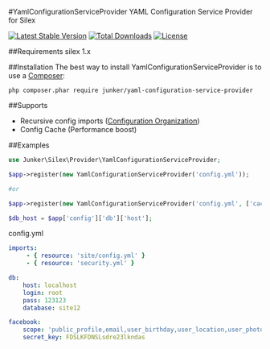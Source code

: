 #YamlConfigurationServiceProvider
YAML Configuration Service Provider for Silex

[![Latest Stable Version](https://poser.pugx.org/junker/yaml-configuration-service-provider/v/stable)](https://packagist.org/packages/junker/yaml-configuration-service-provider)
[![Total Downloads](https://poser.pugx.org/junker/yaml-configuration-service-provider/downloads)](https://packagist.org/packages/junker/yaml-configuration-service-provider)
[![License](https://poser.pugx.org/junker/yaml-configuration-service-provider/license)](https://packagist.org/packages/junker/yaml-configuration-service-provider)

##Requirements
silex 1.x

##Installation
The best way to install YamlConfigurationServiceProvider is to use a [Composer](https://getcomposer.org/download):

    php composer.phar require junker/yaml-configuration-service-provider

##Supports
- Recursive config imports ([Configuration Organization](http://symfony.com/doc/current/cookbook/configuration/configuration_organization.html))
- Config Cache (Performance boost)

##Examples

```php
use Junker\Silex\Provider\YamlConfigurationServiceProvider;

$app->register(new YamlConfigurationServiceProvider('config.yml'));

#or

$app->register(new YamlConfigurationServiceProvider('config.yml', ['cache_dir' => '/tmp/config_cache', 'debug' => $app['debug']]));

$db_host = $app['config']['db']['host'];

```


config.yml 
```yaml
imports:
     - { resource: 'site/config.yml' }
     - { resource: 'security.yml' }

db:
    host: localhost
    login: root
    pass: 123123
    database: site12

facebook:
    scope: 'public_profile,email,user_birthday,user_location,user_photos'
    secret_key: FDSLKFDNSLsdre23lkndas
```

